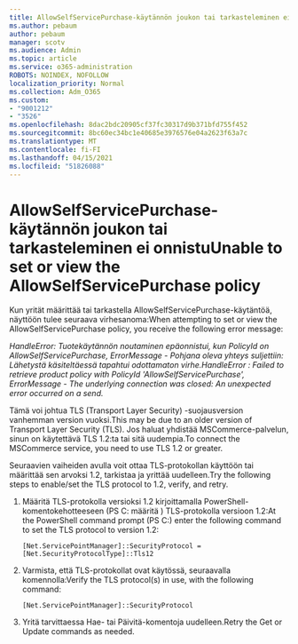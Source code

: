 ```yaml
---
title: AllowSelfServicePurchase-käytännön joukon tai tarkasteleminen ei onnistu
ms.author: pebaum
author: pebaum
manager: scotv
ms.audience: Admin
ms.topic: article
ms.service: o365-administration
ROBOTS: NOINDEX, NOFOLLOW
localization_priority: Normal
ms.collection: Adm_O365
ms.custom:
- "9001212"
- "3526"
ms.openlocfilehash: 8dac2bdc20905cf37fc30317d9b371bfd755f452
ms.sourcegitcommit: 8bc60ec34bc1e40685e3976576e04a2623f63a7c
ms.translationtype: MT
ms.contentlocale: fi-FI
ms.lasthandoff: 04/15/2021
ms.locfileid: "51826088"
---
```

# <a name="unable-to-set-or-view-the-allowselfservicepurchase-policy"></a><span data-ttu-id="d3178-102">AllowSelfServicePurchase-käytännön joukon tai tarkasteleminen ei onnistu</span><span class="sxs-lookup"><span data-stu-id="d3178-102">Unable to set or view the AllowSelfServicePurchase policy</span></span>

<span data-ttu-id="d3178-103">Kun yrität määrittää tai tarkastella AllowSelfServicePurchase-käytäntöä, näyttöön tulee seuraava virhesanoma:</span><span class="sxs-lookup"><span data-stu-id="d3178-103">When attempting to set or view the AllowSelfServicePurchase policy, you receive the following error message:</span></span>

<span data-ttu-id="d3178-104">*HandleError: Tuotekäytännön noutaminen epäonnistui, kun PolicyId on AllowSelfServicePurchase, ErrorMessage - Pohjana oleva yhteys suljettiin: Lähetystä käsiteltäessä tapahtui odottamaton virhe.*</span><span class="sxs-lookup"><span data-stu-id="d3178-104">*HandleError : Failed to retrieve product policy with PolicyId 'AllowSelfServicePurchase', ErrorMessage - The underlying connection was closed: An unexpected error occurred on a send.*</span></span>

<span data-ttu-id="d3178-105">Tämä voi johtua TLS (Transport Layer Security) -suojausversion vanhemman version vuoksi.</span><span class="sxs-lookup"><span data-stu-id="d3178-105">This may be due to an older version of Transport Layer Security (TLS).</span></span> <span data-ttu-id="d3178-106">Jos haluat yhdistää MSCommerce-palvelun, sinun on käytettävä TLS 1.2:ta tai sitä uudempia.</span><span class="sxs-lookup"><span data-stu-id="d3178-106">To connect the MSCommerce service, you need to use TLS 1.2 or greater.</span></span>  

<span data-ttu-id="d3178-107">Seuraavien vaiheiden avulla voit ottaa TLS-protokollan käyttöön tai määrittää sen arvoksi 1.2, tarkistaa ja yrittää uudelleen.</span><span class="sxs-lookup"><span data-stu-id="d3178-107">Try the following steps to enable/set the TLS protocol to 1.2, verify, and retry.</span></span>
 1. <span data-ttu-id="d3178-108">Määritä TLS-protokolla versioksi 1.2 kirjoittamalla PowerShell-komentokehotteeseen (PS C: määritä \) TLS-protokolla versioon 1.2:</span><span class="sxs-lookup"><span data-stu-id="d3178-108">At the PowerShell command prompt (PS C:\) enter the following command to set the TLS protocol to version 1.2:</span></span>

    `[Net.ServicePointManager]::SecurityProtocol = [Net.SecurityProtocolType]::Tls12`

2. <span data-ttu-id="d3178-109">Varmista, että TLS-protokollat ovat käytössä, seuraavalla komennolla:</span><span class="sxs-lookup"><span data-stu-id="d3178-109">Verify the TLS protocol(s) in use, with the following command:</span></span>

    `[Net.ServicePointManager]::SecurityProtocol` 

3. <span data-ttu-id="d3178-110">Yritä tarvittaessa Hae- tai Päivitä-komentoja uudelleen.</span><span class="sxs-lookup"><span data-stu-id="d3178-110">Retry the Get or Update commands as needed.</span></span>

